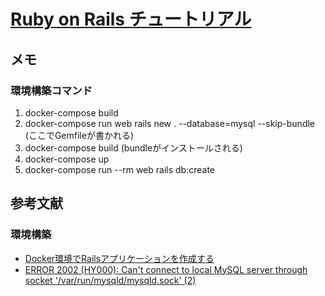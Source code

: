 # [Ruby on Rails チュートリアル](https://railstutorial.jp/chapters/beginning?version=5.1#sec-prerequisites)

## メモ
### 環境構築コマンド
1. docker-compose build
2. docker-compose run web rails new . --database=mysql --skip-bundle (ここでGemfileが書かれる)
3. docker-compose build (bundleがインストールされる)
4. docker-compose up
5. docker-compose run --rm web rails db:create

## 参考文献
### 環境構築
- [Docker環境でRailsアプリケーションを作成する](https://qiita.com/sakuraniumarete/items/f36a937412d281dfcf57)
- [ERROR 2002 (HY000): Can't connect to local MySQL server through socket '/var/run/mysqld/mysqld.sock' (2)](https://qiita.com/yoshinyan/items/18446e8012d865c79d24)
